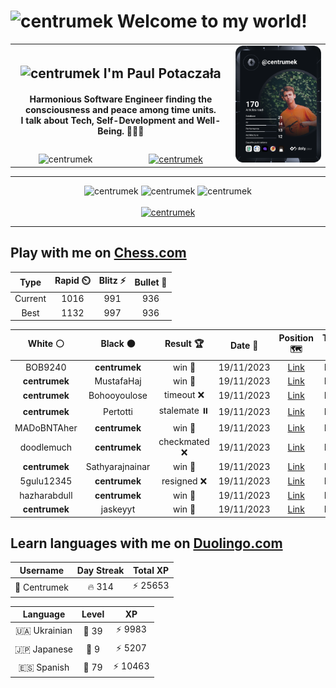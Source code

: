 <h1>
  <img
    src="https://emojis.slackmojis.com/emojis/images/1531849430/4246/blob-sunglasses.gif"
    width="30"
    alt="centrumek"
  />
  Welcome to my world!
</h1>

<table>
  <tbody>
    <tr>
      <td align="center" width="70%" colspan="2">
        <h2>
          <img
            src="https://raw.githubusercontent.com/MartinHeinz/MartinHeinz/master/wave.gif"
            width="30px"
            alt="centrumek"
          />
          I'm Paul Potaczała
        </h2>
        <h4>
          Harmonious Software Engineer finding the consciousness and peace among time units.
          <br/>
          I talk about Tech, Self-Development and Well-Being. 🌿🧘🚀
        </h4>
      </td>
      <td width="30%" rowspan="2">
        <a href="https://app.daily.dev/centrumek">
          <img
            src="./devcard.svg"
            alt="centrumek"
          />
        </a>
      </td>
    </tr>
    <tr align="center">
      <td>
        <img
          src="https://komarev.com/ghpvc/?username=centrumek&label=visitors&color=0e75b6&style=flat"
          alt="centrumek"
        >
      </td>
      <td>
        <a href="https://stackoverflow.com/users/14496012/centrumek">
          <img
            src="https://stackoverflow.com/users/flair/14496012.png?theme=dark"
            alt="centrumek"
          >
        </a>
      </td>
    </tr>
  </tbody>
</table>

---
<div align="center">
  <img 
    src="https://github-readme-stats.vercel.app/api?username=centrumek&show_icons=true&count_private=true&theme=dark&hide_border=true&hide=issues,contribs&bg_color=00000000"
    alt="centrumek"
  />
  <img
    src="https://github-readme-stats.vercel.app/api/top-langs/?username=centrumek&layout=compact&hide_border=true&theme=dark&bg_color=00000000&langs_count=6&exclude_repo=air-statistic-app"
    alt="centrumek"
  />
  <img 
    src="https://github-readme-streak-stats.herokuapp.com?user=centrumek&theme=dark&hide_border=true&background=FFFFFF00"
    alt="centrumek"
  />
  <br/>
  <br/>
  <a href="https://www.buymeacoffee.com/centrumek">
    <img
      src="https://cdn.buymeacoffee.com/buttons/v2/default-orange.png"
      height="50"
      width="210"
      alt="centrumek"
    />
  </a>
</div>

---

## Play with me on [Chess.com](https://www.chess.com/member/centrumek)

<div align="center">
<!--START_SECTION:chessStats-->
<!-- Automatically generated with https://github.com/Balastrong/chess-stats-action -->

| Type | Rapid ⏲️ | Blitz ⚡ | Bullet 🔫 |
|:---:|:---:|:---:|:---:|
| Current | 1016 | 991 | 936 |
| Best | 1132 | 997 | 936 |

| White ⚪ | Black ⚫ | Result 🏆 | Date 📅 | Position 🗺️ | Type 🕕 |
|:---:|:---:|:---:|:---:|:---:|:---:|
| BOB9240 | **centrumek** | win 🥇 | 19/11/2023 | <a href="http://www.ee.unb.ca/cgi-bin/tervo/fen.pl?select=8/8/2p3k1/2N2p2/1PbPpP2/2P1K1P1/r4P1p/7R w - -">Link</a> | Blitz |
| **centrumek** | MustafaHaj | win 🥇 | 19/11/2023 | <a href="http://www.ee.unb.ca/cgi-bin/tervo/fen.pl?select=3R4/R4k1p/6p1/3K2Pr/8/8/8/8 b - -">Link</a> | Blitz |
| **centrumek** | Bohooyoulose | timeout ❌ | 19/11/2023 | <a href="http://www.ee.unb.ca/cgi-bin/tervo/fen.pl?select=8/7p/6pk/5p2/4PP2/3q1K2/8/8 w - -">Link</a> | Blitz |
| **centrumek** | Pertotti | stalemate ⏸️ | 19/11/2023 | <a href="http://www.ee.unb.ca/cgi-bin/tervo/fen.pl?select=8/8/8/8/8/6kp/6p1/6K1 w - -">Link</a> | Blitz |
| MADoBNTAher | **centrumek** | win 🥇 | 19/11/2023 | <a href="http://www.ee.unb.ca/cgi-bin/tervo/fen.pl?select=r6k/pbp5/7B/1Bp4r/8/6RP/P1P3P1/6K1 w - -">Link</a> | Blitz |
| doodlemuch | **centrumek** | checkmated ❌ | 19/11/2023 | <a href="http://www.ee.unb.ca/cgi-bin/tervo/fen.pl?select=2r5/p2R3p/8/6p1/1p2Pb2/1NP1kP2/PP4PP/4RK2 b - -">Link</a> | Blitz |
| **centrumek** | Sathyarajnainar | win 🥇 | 19/11/2023 | <a href="http://www.ee.unb.ca/cgi-bin/tervo/fen.pl?select=4R1k1/8/6KP/8/8/8/8/8 b - -">Link</a> | Blitz |
| 5gulu12345 | **centrumek** | resigned ❌ | 19/11/2023 | <a href="http://www.ee.unb.ca/cgi-bin/tervo/fen.pl?select=3r2r1/p7/1p2N3/6k1/3p3p/P6P/1PP3PB/2KR1R2 b - -">Link</a> | Blitz |
| hazharabdull | **centrumek** | win 🥇 | 19/11/2023 | <a href="http://www.ee.unb.ca/cgi-bin/tervo/fen.pl?select=6k1/8/5p1b/1p4p1/1BpPp3/2P1P3/r5q1/4Q1K1 w - -">Link</a> | Blitz |
| **centrumek** | jaskeyyt | win 🥇 | 19/11/2023 | <a href="http://www.ee.unb.ca/cgi-bin/tervo/fen.pl?select=1Rb3r1/2p5/2P1p2k/2P1Pp1p/4pP1P/4P1P1/5K2/8 b - -">Link</a> | Blitz |

<!--END_SECTION:chessStats-->
</div>

## Learn languages with me on [Duolingo.com](https://www.duolingo.com/profile/Centrumek)

<div align="center">
<!--START_SECTION:duolingoStats-->
<!-- Automatically generated with https://github.com/centrumek/duolingo-readme-stats-->

| Username | Day Streak | Total XP |
|:---:|:---:|:---:|
| 👤 Centrumek | 🔥 314 | ⚡ 25653 |

| Language | Level | XP |
|:---:|:---:|:---:|
| 🇺🇦 Ukrainian | 👑 39 | ⚡ 9983 |
| 🇯🇵 Japanese | 👑 9 | ⚡ 5207 |
| 🇪🇸 Spanish | 👑 79 | ⚡ 10463 |

<!--END_SECTION:duolingoStats-->
</div>
<!--
**centrumek/centrumek** is a ✨ _special_ ✨ repository because its `README.md` (this file) appears on your GitHub profile.

Here are some ideas to get you started:

- 🔭 I’m currently working on ...
- 🌱 I’m currently learning ...
- 👯 I’m looking to collaborate on ...
- 🤔 I’m looking for help with ...
- 💬 Ask me about ...
- 📫 How to reach me: ...
- 😄 Pronouns: ...
- ⚡ Fun fact: ...
-->
